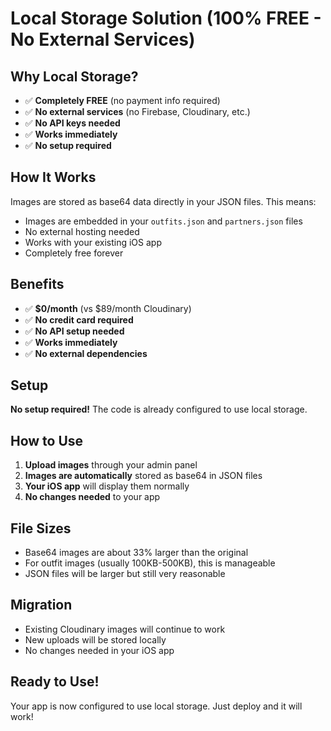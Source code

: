 # Local Storage Solution (100% FREE - No External Services)

## Why Local Storage?
- ✅ **Completely FREE** (no payment info required)
- ✅ **No external services** (no Firebase, Cloudinary, etc.)
- ✅ **No API keys needed**
- ✅ **Works immediately**
- ✅ **No setup required**

## How It Works
Images are stored as base64 data directly in your JSON files. This means:
- Images are embedded in your `outfits.json` and `partners.json` files
- No external hosting needed
- Works with your existing iOS app
- Completely free forever

## Benefits
- ✅ **$0/month** (vs $89/month Cloudinary)
- ✅ **No credit card required**
- ✅ **No API setup needed**
- ✅ **Works immediately**
- ✅ **No external dependencies**

## Setup
**No setup required!** The code is already configured to use local storage.

## How to Use
1. **Upload images** through your admin panel
2. **Images are automatically** stored as base64 in JSON files
3. **Your iOS app** will display them normally
4. **No changes needed** to your app

## File Sizes
- Base64 images are about 33% larger than the original
- For outfit images (usually 100KB-500KB), this is manageable
- JSON files will be larger but still very reasonable

## Migration
- Existing Cloudinary images will continue to work
- New uploads will be stored locally
- No changes needed in your iOS app

## Ready to Use!
Your app is now configured to use local storage. Just deploy and it will work! 